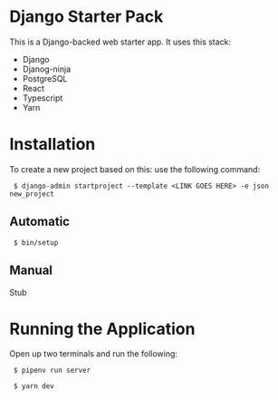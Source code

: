 # Django Starter Pack
This is a Django-backed web starter app.
It uses this stack:
- Django
- Djanog-ninja
- PostgreSQL
- React
- Typescript
- Yarn

# Installation
To create a new project based on this: use the following command:
```
 $ django-admin startproject --template <LINK GOES HERE> -e json new_project
```

## Automatic
```
 $ bin/setup
```

## Manual
Stub



# Running the Application
Open up two terminals and run the following:
```
 $ pipenv run server
```

```
 $ yarn dev
```